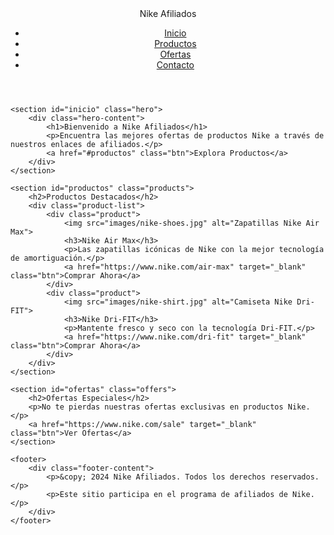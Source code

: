<!DOCTYPE html>
<html lang="es">
<head>
    <meta charset="UTF-8">
    <meta name="viewport" content="width=device-width, initial-scale=1.0">
    <meta name="description" content="Descubre las mejores ofertas de productos Nike a través de nuestros enlaces de afiliados y ahorra en cada compra.">
    <title>Nike Afiliados - Tu Portal de Ofertas Nike</title>
    <link rel="stylesheet" href="styles.css">
    <link rel="icon" href="favicon.ico">
</head>
<body>
    <header>
        <nav>
            <div class="logo">Nike Afiliados</div>
            <ul>
                <li><a href="#inicio">Inicio</a></li>
                <li><a href="#productos">Productos</a></li>
                <li><a href="#ofertas">Ofertas</a></li>
                <li><a href="#contacto">Contacto</a></li>
            </ul>
        </nav>
    </header>
    
    <section id="inicio" class="hero">
        <div class="hero-content">
            <h1>Bienvenido a Nike Afiliados</h1>
            <p>Encuentra las mejores ofertas de productos Nike a través de nuestros enlaces de afiliados.</p>
            <a href="#productos" class="btn">Explora Productos</a>
        </div>
    </section>

    <section id="productos" class="products">
        <h2>Productos Destacados</h2>
        <div class="product-list">
            <div class="product">
                <img src="images/nike-shoes.jpg" alt="Zapatillas Nike Air Max">
                <h3>Nike Air Max</h3>
                <p>Las zapatillas icónicas de Nike con la mejor tecnología de amortiguación.</p>
                <a href="https://www.nike.com/air-max" target="_blank" class="btn">Comprar Ahora</a>
            </div>
            <div class="product">
                <img src="images/nike-shirt.jpg" alt="Camiseta Nike Dri-FIT">
                <h3>Nike Dri-FIT</h3>
                <p>Mantente fresco y seco con la tecnología Dri-FIT.</p>
                <a href="https://www.nike.com/dri-fit" target="_blank" class="btn">Comprar Ahora</a>
            </div>
        </div>
    </section>

    <section id="ofertas" class="offers">
        <h2>Ofertas Especiales</h2>
        <p>No te pierdas nuestras ofertas exclusivas en productos Nike.</p>
        <a href="https://www.nike.com/sale" target="_blank" class="btn">Ver Ofertas</a>
    </section>

    <footer>
        <div class="footer-content">
            <p>&copy; 2024 Nike Afiliados. Todos los derechos reservados.</p>
            <p>Este sitio participa en el programa de afiliados de Nike.</p>
        </div>
    </footer>
</body>
</html>
